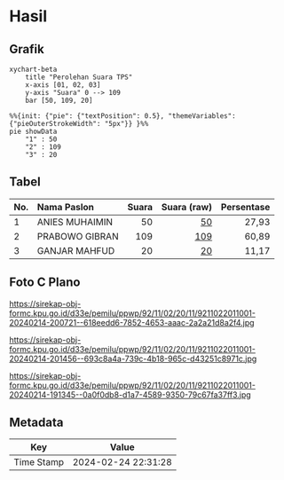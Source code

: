 # Hasil

## Grafik

```mermaid
xychart-beta
    title "Perolehan Suara TPS"
    x-axis [01, 02, 03]
    y-axis "Suara" 0 --> 109
    bar [50, 109, 20]
```

```mermaid
%%{init: {"pie": {"textPosition": 0.5}, "themeVariables": {"pieOuterStrokeWidth": "5px"}} }%%
pie showData
    "1" : 50
    "2" : 109
    "3" : 20
```

## Tabel

| No. | Nama Paslon    | Suara | Suara (raw) | Persentase |
|:--- |:-------------- | -----:| -----------:| ----------:|
| 1   | ANIES MUHAIMIN | 50    | [50][p-1]   | 27,93      |
| 2   | PRABOWO GIBRAN | 109   | [109][p-2]  | 60,89      |
| 3   | GANJAR MAHFUD  | 20    | [20][p-3]   | 11,17      |


[p-1]: https://github.com/gigit-pemilu/pemilu-2024-92-papua-barat/blob/main/pilpres/hitung-suara/sub/92-papua-barat/sub/11-manokwari-selatan/sub/02-oransbari/sub/2011-sindang-jaya/sub/001-tps/sub/paslon-1.txt
[p-2]: https://github.com/gigit-pemilu/pemilu-2024-92-papua-barat/blob/main/pilpres/hitung-suara/sub/92-papua-barat/sub/11-manokwari-selatan/sub/02-oransbari/sub/2011-sindang-jaya/sub/001-tps/sub/paslon-2.txt
[p-3]: https://github.com/gigit-pemilu/pemilu-2024-92-papua-barat/blob/main/pilpres/hitung-suara/sub/92-papua-barat/sub/11-manokwari-selatan/sub/02-oransbari/sub/2011-sindang-jaya/sub/001-tps/sub/paslon-3.txt

## Foto C Plano

https://sirekap-obj-formc.kpu.go.id/d33e/pemilu/ppwp/92/11/02/20/11/9211022011001-20240214-200721--618eedd6-7852-4653-aaac-2a2a21d8a2f4.jpg

https://sirekap-obj-formc.kpu.go.id/d33e/pemilu/ppwp/92/11/02/20/11/9211022011001-20240214-201456--693c8a4a-739c-4b18-965c-d43251c8971c.jpg

https://sirekap-obj-formc.kpu.go.id/d33e/pemilu/ppwp/92/11/02/20/11/9211022011001-20240214-191345--0a0f0db8-d1a7-4589-9350-79c67fa37ff3.jpg


## Metadata

| Key        | Value               |
| ---------- | ------------------- |
| Time Stamp | 2024-02-24 22:31:28 |



